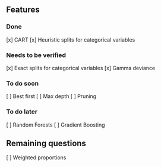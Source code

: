 ## Features

### Done

[x] CART
[x] Heuristic splits for categorical variables

### Needs to be verified

[x] Exact splits for categorical variables
[x] Gamma deviance

### To do soon

[ ] Best first
[ ] Max depth
[ ] Pruning

### To do later

[ ] Random Forests
[ ] Gradient Boosting


## Remaining questions

[ ] Weighted proportions
